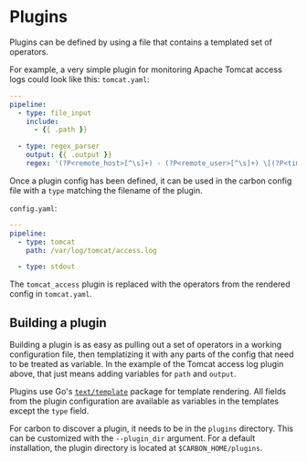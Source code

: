 # Plugins

Plugins can be defined by using a file that contains a templated set of operators.

For example, a very simple plugin for monitoring Apache Tomcat access logs could look like this:
`tomcat.yaml`:
```yaml
---
pipeline:
  - type: file_input
    include:
      - {{ .path }}

  - type: regex_parser
    output: {{ .output }}
    regex: '(?P<remote_host>[^\s]+) - (?P<remote_user>[^\s]+) \[(?P<timestamp>[^\]]+)\] "(?P<http_method>[A-Z]+) (?P<path>[^\s]+)[^"]+" (?P<http_status>\d+) (?P<bytes_sent>[^\s]+)'
```

Once a plugin config has been defined, it can be used in the carbon config file with a `type` matching the filename of the plugin.

`config.yaml`:
```yaml
---
pipeline:
  - type: tomcat
    path: /var/log/tomcat/access.log

  - type: stdout
```

The `tomcat_access` plugin is replaced with the operators from the rendered config in `tomcat.yaml`.

## Building a plugin

Building a plugin is as easy as pulling out a set of operators in a working configuration file, then templatizing it with
any parts of the config that need to be treated as variable. In the example of the Tomcat access log plugin above, that just means
adding variables for `path` and `output`.

Plugins use Go's [`text/template`](https://golang.org/pkg/text/template/) package for template rendering. All fields from
the plugin configuration are available as variables in the templates except the `type` field.

For carbon to discover a plugin, it needs to be in the `plugins` directory. This can be customized with the
`--plugin_dir` argument. For a default installation, the plugin directory is located at `$CARBON_HOME/plugins`.
